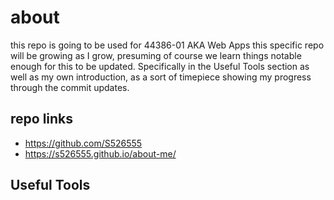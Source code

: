 # about
this repo is going to be used for 44386-01 AKA Web Apps this specific repo will be growing as I grow, presuming of course we learn things notable enough for this to be updated. Specifically in the Useful Tools section as well as my own introduction, as a sort of timepiece showing my progress through the commit updates. 
## repo links
- https://github.com/S526555
- https://s526555.github.io/about-me/

## Useful Tools
